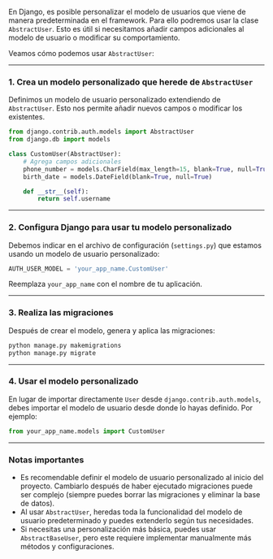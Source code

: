 En Django, es posible personalizar el modelo de usuarios que viene de manera predeterminada en el framework. Para ello podremos usar la clase `AbstractUser`. Esto es útil si necesitamos añadir campos adicionales al modelo de usuario o modificar su comportamiento.

Veamos cómo podemos usar `AbstractUser`:

---

### 1. **Crea un modelo personalizado que herede de `AbstractUser`**
Definimos un modelo de usuario personalizado extendiendo de `AbstractUser`. Esto nos permite añadir nuevos campos o modificar los existentes.

```python
from django.contrib.auth.models import AbstractUser
from django.db import models

class CustomUser(AbstractUser):
    # Agrega campos adicionales
    phone_number = models.CharField(max_length=15, blank=True, null=True)
    birth_date = models.DateField(blank=True, null=True)

    def __str__(self):
        return self.username
```

---

### 2. **Configura Django para usar tu modelo personalizado**
Debemos indicar en el archivo de configuración (`settings.py`) que estamos usando un modelo de usuario personalizado:

```python
AUTH_USER_MODEL = 'your_app_name.CustomUser'
```

Reemplaza `your_app_name` con el nombre de tu aplicación.

---

### 3. **Realiza las migraciones**
Después de crear el modelo, genera y aplica las migraciones:

```bash
python manage.py makemigrations
python manage.py migrate
```

---

### 4. **Usar el modelo personalizado**
En lugar de importar directamente `User` desde `django.contrib.auth.models`, debes importar el modelo de usuario desde donde lo hayas definido. Por ejemplo:

```python
from your_app_name.models import CustomUser
```

---

### Notas importantes
- Es recomendable definir el modelo de usuario personalizado al inicio del proyecto. Cambiarlo después de haber ejecutado migraciones puede ser complejo (siempre puedes borrar las migraciones y eliminar la base de datos).
- Al usar `AbstractUser`, heredas toda la funcionalidad del modelo de usuario predeterminado y puedes extenderlo según tus necesidades.
- Si necesitas una personalización más básica, puedes usar `AbstractBaseUser`, pero este requiere implementar manualmente más métodos y configuraciones.
